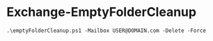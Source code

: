 # Exchange-EmptyFolderCleanup

```.\emptyFolderCleanup.ps1 -Mailbox USER@DOMAIN.com -Delete -Force```